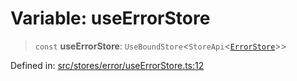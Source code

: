 # Variable: useErrorStore

> `const` **useErrorStore**: `UseBoundStore`\<`StoreApi`\<[`ErrorStore`](../../types/type-aliases/ErrorStore.md)\>\>

Defined in: [src/stores/error/useErrorStore.ts:12](https://github.com/Nick2bad4u/Uptime-Watcher/blob/2a45eeb1723f8f7089001af2c92aa07d82dfe7e4/src/stores/error/useErrorStore.ts#L12)
